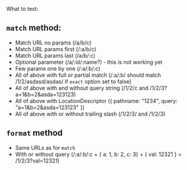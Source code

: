 What to test:

## `match` method:
* Match URL no params (/a/b/c)
* Match URL params first (/:a/b/c)
* Match URL params last (/a/b/:c)
* Optional parameter (/a/:id/:name?) - this is not working yet
* Few params one by one (/:a/:b/:c)
* All of above with full or partial match (/:a/:b/ should match /1/2/asdasd/asdas/ if `exact` option set to false)
* All of above with and without query string (/1/2/c and /1/2/3?a=1&b=2&asda=123123)
* All of above with LocationDescriptor ({ pathname: "1234", query: "a=1&b=2&asda=123123" })
* All of above with or without trailing slash (/1/2/3/ and /1/2/3)

## `format` method
* Same URLs as for `match`
* With or without query (/:a/:b/:c + { a: 1, b: 2, c: 3} + { val: 12321 } = /1/2/3?val=12321)